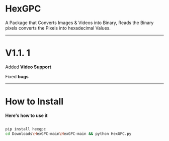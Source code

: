 # HexGPC

A Package that Converts Images & Videos into Binary, Reads the Binary pixels converts the Pixels into hexadecimal Values.

---

# V1.1. 1

Added **Video Support**

Fixed **bugs**

---

# How to Install

**Here's how to use it**

```bash

pip install hexgpc
cd Downloads\HexGPC-main\HexGPC-main && python HexGPC.py

